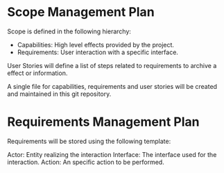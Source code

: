 Scope Management Plan
=====================

Scope is defined in the following hierarchy:
- Capabilities: High level effects provided by the project.
- Requirements: User interaction with a specific interface.

User Stories will define a list of steps related to requirements to archive a effect or information.

A single file for capabilities, requirements and user stories will be created and maintained in this git repository.


Requirements Management Plan
============================

Requirements will be stored using the following template:

Actor: Entity realizing the interaction
Interface: The interface used for the interaction.
Action: An specific action to be performed.
